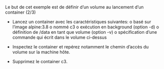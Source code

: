 Le but de cet exemple est de définir d’un volume au lancement d’un container (2/3)

-   Lancez un container avec les caractéristiques suivantes:
		o	basé sur l’image alpine:3.8
		o	nommé c3
		o	exécution en background (option -d)
		o	définition de /data en tant que volume (option -v)
		o	spécification d’une commande qui écrit dans le volume ci-dessus


-   Inspectez le container et repérez notamment le chemin d’accès du volume sur la machine hôte.


-   Supprimez le container c3.